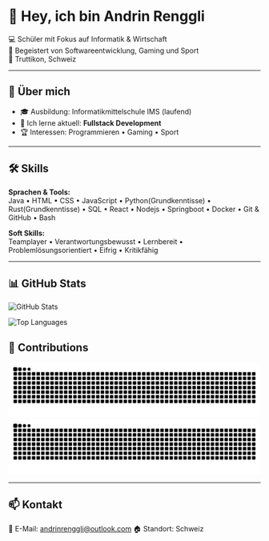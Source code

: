 # 👋 Hey, ich bin Andrin Renggli

💻 Schüler mit Fokus auf Informatik & Wirtschaft    
🚀 Begeistert von Softwareentwicklung, Gaming und Sport  
📍 Truttikon, Schweiz  

---

## 🚀 Über mich
- 🎓 Ausbildung: Informatikmittelschule IMS (laufend)  
- 🌱 Ich lerne aktuell: **Fullstack Development**  
- 🏆 Interessen: Programmieren • Gaming • Sport    

---

## 🛠 Skills

**Sprachen & Tools:**  
Java • HTML • CSS • JavaScript • Python(Grundkenntisse) • Rust(Grundkenntisse) • SQL • React • Nodejs • Springboot • Docker • Git & GitHub • Bash  

**Soft Skills:**  
Teamplayer • Verantwortungsbewusst • Lernbereit • Problemlösungsorientiert • Eifrig • Kritikfähig  

---


## 📊 GitHub Stats

![GitHub Stats](https://github-readme-stats.vercel.app/api?username=Stiwyy&show_icons=true&theme=tokyonight)  

![Top Languages](https://github-readme-stats.vercel.app/api/top-langs/?username=Stiwyy&layout=compact&theme=tokyonight)  


## 🐍 Contributions

![GitHub Snake Light](https://raw.githubusercontent.com/Stiwyy/Stiwyy/output/github-contribution-grid-snake.svg#gh-light-mode-only)
![GitHub Snake Dark](https://raw.githubusercontent.com/Stiwyy/Stiwyy/output/github-contribution-grid-snake-dark.svg#gh-dark-mode-only)

---

## 📫 Kontakt

📧 E-Mail: andrinrenggli@outlook.com 
🏠 Standort: Schweiz  
